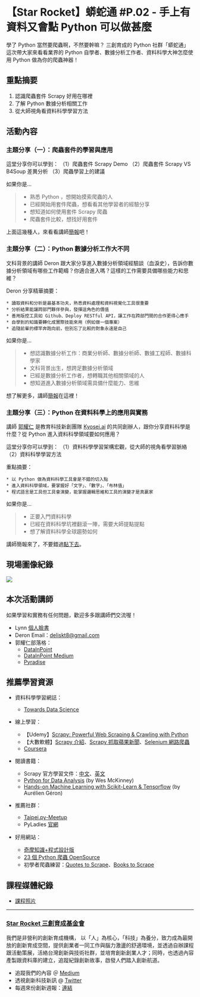 # 【Star Rocket】蟒蛇通 #P.02 - 手上有資料又會點 Python 可以做甚麼
學了 Python 當然要爬蟲啊，不然要幹嘛？
三創育成的 Python 社群「蟒蛇通」這次帶大家來看看業界的 Python 自學者、數據分析工作者、資料科學大神怎麼使用 Python 做為你的爬蟲神器！

## 重點摘要

1. 認識爬蟲套件 Scrapy 好用在哪裡
2. 了解 Python 數據分析相關工作
3. 從大師視角看資料科學學習方法

## 活動內容

### 主題分享（一）：爬蟲套件的學習與應用
這堂分享你可以學到：
（1）爬蟲套件 Scrapy Demo
（2）爬蟲套件 Scrapy VS B4Soup 差異分析
（3）爬蟲學習上的建議
   
   如果你是...
> * 熟悉 Python ，想開始摸索爬蟲的人
> * 已經開始用套件爬蟲，想看看其他學習者的經驗分享
> * 想知道如何使用套件 Scrapy 爬蟲
> * 爬蟲套件比較，想找好用套件

上面這幾種人，來看看講師[簡報](https://drive.google.com/drive/folders/1xGKnAvSG45Am7B5GeeSV5y6jhE4THeiR?usp=sharing)吧！

### 主題分享（二）：Python 數據分析工作大不同
文科背景的講師 Deron 跟大家分享進入數據分析領域經驗談（血淚史），告訴你數據分析領域有哪些工作範疇？你適合進入嗎？這樣的工作需要具備哪些能力和思維？

Deron 分享精華摘要：

    * 讀取資料和分析是最基本功夫，熟悉資料處理和資料視覺化工具很重要
    * 分析結果能讓跨部門夥伴參與，發揮這角色的價值
    * 善用版控工具如 Github、Deploy RESTful API，讓工作在跨部門間的合作更得心應手
    * 自學到的知識要轉化成實際技能來用（例如做一個專案）
    * 追隨前輩的標竿奔跑向前，但別忘了比較的對象永遠是自己

如果你是...
> * 想認識數據分析工作：商業分析師、數據分析師、數據工程師、數據科學家
> * 文科背景出生，想跨足數據分析領域
> * 已經是數據分析工作者，想轉職其他相關領域的人
> * 想知道進入數據分析領域需具備什麼能力、思維

想了解更多，講師[簡報](https://drive.google.com/drive/folders/1nhGkrzuCewLcxFMR3OHrNGPWthnkeCJ9?usp=sharing)在這裡！

### 主題分享（三）：Python 在資料科學上的應用與實務
講師 [郭耀仁](https://medium.com/@tonykuoyj) 是教育科技新創團隊 [Kyosei.ai](https://kyosei.ai/) 的共同創辦人，跟你分享資料科學是什麼？從 Python 進入資料科學領域要如何應用？

這堂分享你可以學到：
（1）資料科學學習架構宏觀，從大師的視角看學習脈絡
（2）資料科學學習方法

重點摘要：

    * 以 Python 做為資料科學工具會是不錯的切入點
    * 進入資料科學領域，要掌握好「文字」、「數字」、「布林值」
    * 程式語言是工具但工具會演變，能掌握邏輯思維和工具的演變才是真贏家
    
如果你是...
> * 正要入門資料科學
> * 已經在資料科學坑裡翻滾一陣，需要大師提點提點
> * 想了解資料科學全球趨勢如何

講師簡報來了，不要錯過[點下去](https://yaojenkuo.io/tech_talks/py4ds-2019.slides#/)。

## 現場圖像紀錄
![](https://i.imgur.com/4ZXwSOZ.jpg)

## 本次活動講師
如果學習和實務有任何問題，歡迎多多跟講師們交流喔！
* Lynn [個人臉書](https://www.facebook.com/lynn8301)
* Deron Email：deliskt8@gmail.com
* 郭耀仁部落格：
    * [DataInPoint](https://www.datainpoint.com/)
    * [DataInPoint Medium](https://medium.com/datainpoint)
    * [Pyradise](https://medium.com/pyradise)

## 推薦學習資源
* 資料科學學習網誌：
    * [Towards Data Science](https://towardsdatascience.com/)

* 線上學習：
    * 【Udemy】[Scrapy: Powerful Web Scraping & Crawling with Python](https://www.udemy.com/scrapy-tutorial-web-scraping-with-python/)
    * 【大數軟體】[Scrapy 介紹](https://www.youtube.com/watch?v=0pWJHy_fNWA)、[Scrapy 抓取蘋果新聞](https://www.youtube.com/watch?v=fnwvYAtCFko)、[Selenium 網路爬蟲](https://www.youtube.com/watch?v=DdZ9ScpYbE8)
    * [Coursera](https://www.coursera.org/)
    
* 閱讀書籍：
    * Scrapy 官方學習文件：[中文](https://scrapy-chs.readthedocs.io/zh_CN/0.24/index.html)、[英文](https://docs.scrapy.org/en/latest/)
    * [Python for Data Analysis](https://www.tenlong.com.tw/products/9789864769254?list_name=srh) (by Wes McKinney)
    * [Hands-on Machine Learning with Scikit-Learn & Tensorflow](https://www.tenlong.com.tw/products/9787111603023?list_name=srh) (by Aurélien Géron)
* 推薦社群：
    * [Taipei.py-Meetup](https://www.meetup.com/Taipei-py/)
    * PyLadies [官網](https://tw.pyladies.com/)
* 好用網站：
    * [奇摩知識+程式設計版](https://stackoverflow.com/)
    * [23 個 Python 爬蟲 OpenSource](https://blog.csdn.net/hp910315/article/details/83926891)
    * 初學者爬蟲練習：[Quotes to Scrape](http://quotes.toscrape.com/)、[Books to Scrape](http://books.toscrape.com/index.html)

## 課程媒體紀錄
* [課程照片](https://drive.google.com/open?id=1RQ3e7xxEPPcL8sbZgENp1EexgU3jtp-9)


---
### [Star Rocket 三創育成基金會](https://www.starrocket.io/)
我們是非營利的創新育成機構， 以「人」為核心，「科技」為養分，致力成為最開放的創新育成空間，提供創業者一同工作與腦力激盪的舒適環境，並透過自辦課程跟活動策展，活絡台灣創新與技術社群，並培育創新創業人才；同時，也透過內容產製跟資料庫的建立，追蹤紀錄創新故事，啟發人們踏入創新航道。
* 追蹤我們的內容 ＠ [Medium](https://medium.com/starrocket)
* 透視創新科技新訊 @ [Twitter](https://twitter.com/StarRocket)
* 每週來份創新週報：[連結](https://weekly.starrocket.io/)
